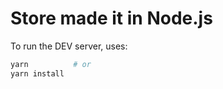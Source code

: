 # Store made it in Node.js

To run the DEV server, uses:

```bash
yarn          # or 
yarn install
```
